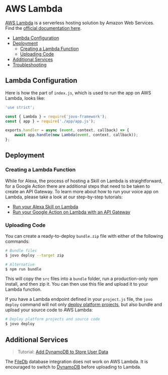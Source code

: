 # AWS Lambda

[AWS Lambda](https://aws.amazon.com/lambda/) is a serverless hosting solution by Amazon Web Services. Find the [official documentation here](http://docs.aws.amazon.com/lambda/latest/dg/welcome.html).

* [Lambda Configuration](#lambda-configuration)
* [Deployment](#deployment)
   * [Creating a Lambda Function](#creating-a-lambda-function)
   * [Uploading Code](#uploading-code)
* [Additional Services](#additional-services)
* [Troubleshooting](#troubleshooting)

## Lambda Configuration

Here is how the part of `index.js`, which is used to run the app on AWS Lambda, looks like: 

```javascript
'use strict';

const { Lambda } = require('jovo-framework');
const { app } = require('./app/app.js');

exports.handler = async (event, context, callback) => {
    await app.handle(new Lambda(event, context, callback));
};
```

## Deployment

### Creating a Lambda Function

While for Alexa, the process of hosting a Skill on Lambda is straightforward, for a Google Action there are additional steps that need to be taken to create an API Gateway. To learn more about how to run your voice app on Lambda, please take a look at our step-by-step tutorials:

* [Run your Alexa Skill on Lambda](https://www.jovo.tech/tutorials/alexa-skill-tutorial-nodejs/#aws-lambda)
* [Run your Google Action on Lambda with an API Gateway](https://www.jovo.tech/tutorials/host-google-action-on-lambda)

### Uploading Code

You can create a ready-to-deploy `bundle.zip` file with either of the following commands:

```sh
# Bundle files
$ jovo deploy --target zip

# Alternative
$ npm run bundle
```

This will copy the `src` files into a `bundle` folder, run a production-only npm install, and then zip it. You can then use this file and upload it to your Lambda function.

If you have a Lambda endpoint defined in your `project.js` file, the `jovo deploy` command will not only [deploy platform projects](../../workflows/project-lifecycle.md/#deploy-platform-projects '../project-lifecycle#deploy-platform-projects'), but also bundle and upload your source code to AWS Lambda:

```sh
# Deploy platform projects and source code
$ jovo deploy
```

## Additional Services

> Tutorial: [Add DynamoDB to Store User Data](https://www.jovo.tech/tutorials/add-dynamodb-database)

The [FileDb](../../integrations/databases/file-db.md '../databases/file-db') database integration does not work on AWS Lambda. It is encouraged to switch to [DynamoDB](../../integrations/databases/dynamodb.md '../databases/dynamodb') before uploading to Lambda.



<!--[metadata]: {"description": "Deploy your Alexa Skills and Google Actions on AWS Lambda with the Jovo Framework", "route": "hosting/aws-lambda"}-->
